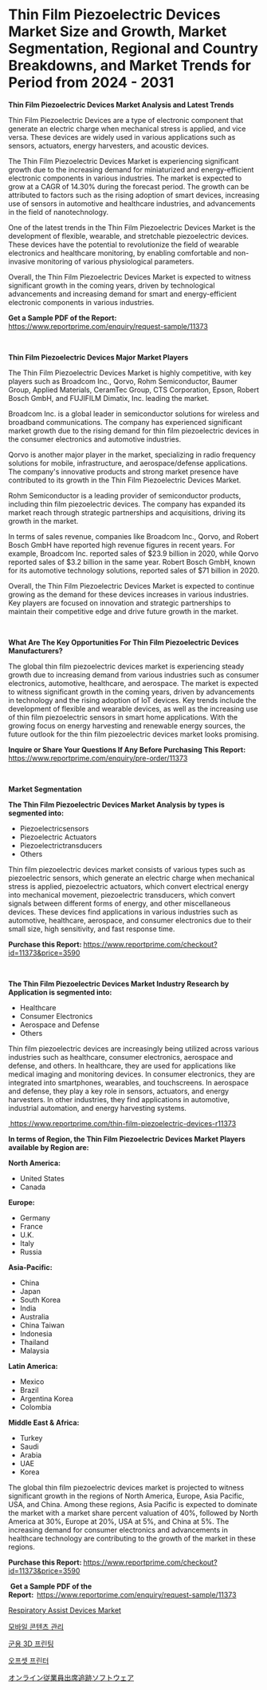 <p><h1>Thin Film Piezoelectric Devices Market Size and Growth, Market Segmentation, Regional and Country Breakdowns, and Market Trends for Period from 2024 -  2031</h1></p><p><strong>Thin Film Piezoelectric Devices Market Analysis and Latest Trends</strong></p>
<p><p>Thin Film Piezoelectric Devices are a type of electronic component that generate an electric charge when mechanical stress is applied, and vice versa. These devices are widely used in various applications such as sensors, actuators, energy harvesters, and acoustic devices.</p><p>The Thin Film Piezoelectric Devices Market is experiencing significant growth due to the increasing demand for miniaturized and energy-efficient electronic components in various industries. The market is expected to grow at a CAGR of 14.30% during the forecast period. The growth can be attributed to factors such as the rising adoption of smart devices, increasing use of sensors in automotive and healthcare industries, and advancements in the field of nanotechnology.</p><p>One of the latest trends in the Thin Film Piezoelectric Devices Market is the development of flexible, wearable, and stretchable piezoelectric devices. These devices have the potential to revolutionize the field of wearable electronics and healthcare monitoring, by enabling comfortable and non-invasive monitoring of various physiological parameters.</p><p>Overall, the Thin Film Piezoelectric Devices Market is expected to witness significant growth in the coming years, driven by technological advancements and increasing demand for smart and energy-efficient electronic components in various industries.</p></p>
<p><strong>Get a Sample PDF of the Report:&nbsp;</strong> <a href="https://www.reportprime.com/enquiry/request-sample/11373">https://www.reportprime.com/enquiry/request-sample/11373</a></p>
<p>&nbsp;</p>
<p><strong>Thin Film Piezoelectric Devices Major Market Players</strong></p>
<p><p>The Thin Film Piezoelectric Devices Market is highly competitive, with key players such as Broadcom Inc., Qorvo, Rohm Semiconductor, Baumer Group, Applied Materials, CeramTec Group, CTS Corporation, Epson, Robert Bosch GmbH, and FUJIFILM Dimatix, Inc. leading the market. </p><p>Broadcom Inc. is a global leader in semiconductor solutions for wireless and broadband communications. The company has experienced significant market growth due to the rising demand for thin film piezoelectric devices in the consumer electronics and automotive industries. </p><p>Qorvo is another major player in the market, specializing in radio frequency solutions for mobile, infrastructure, and aerospace/defense applications. The company's innovative products and strong market presence have contributed to its growth in the Thin Film Piezoelectric Devices Market.</p><p>Rohm Semiconductor is a leading provider of semiconductor products, including thin film piezoelectric devices. The company has expanded its market reach through strategic partnerships and acquisitions, driving its growth in the market.</p><p>In terms of sales revenue, companies like Broadcom Inc., Qorvo, and Robert Bosch GmbH have reported high revenue figures in recent years. For example, Broadcom Inc. reported sales of $23.9 billion in 2020, while Qorvo reported sales of $3.2 billion in the same year. Robert Bosch GmbH, known for its automotive technology solutions, reported sales of $71 billion in 2020.</p><p>Overall, the Thin Film Piezoelectric Devices Market is expected to continue growing as the demand for these devices increases in various industries. Key players are focused on innovation and strategic partnerships to maintain their competitive edge and drive future growth in the market.</p></p>
<p>&nbsp;</p>
<p><strong>What Are The Key Opportunities For Thin Film Piezoelectric Devices Manufacturers?</strong></p>
<p><p>The global thin film piezoelectric devices market is experiencing steady growth due to increasing demand from various industries such as consumer electronics, automotive, healthcare, and aerospace. The market is expected to witness significant growth in the coming years, driven by advancements in technology and the rising adoption of IoT devices. Key trends include the development of flexible and wearable devices, as well as the increasing use of thin film piezoelectric sensors in smart home applications. With the growing focus on energy harvesting and renewable energy sources, the future outlook for the thin film piezoelectric devices market looks promising.</p></p>
<p><strong>Inquire or Share Your Questions If Any Before Purchasing This Report:</strong> <a href="https://www.reportprime.com/enquiry/pre-order/11373">https://www.reportprime.com/enquiry/pre-order/11373</a></p>
<p>&nbsp;</p>
<p><strong>Market Segmentation</strong></p>
<p><strong>The Thin Film Piezoelectric Devices Market Analysis by types is segmented into:</strong></p>
<p><ul><li>Piezoelectricsensors</li><li>Piezoelectric Actuators</li><li>Piezoelectrictransducers</li><li>Others</li></ul></p>
<p><p>Thin film piezoelectric devices market consists of various types such as piezoelectric sensors, which generate an electric charge when mechanical stress is applied, piezoelectric actuators, which convert electrical energy into mechanical movement, piezoelectric transducers, which convert signals between different forms of energy, and other miscellaneous devices. These devices find applications in various industries such as automotive, healthcare, aerospace, and consumer electronics due to their small size, high sensitivity, and fast response time.</p></p>
<p><strong>Purchase this Report:&nbsp;</strong><a href="https://www.reportprime.com/checkout?id=11373&price=3590">https://www.reportprime.com/checkout?id=11373&price=3590</a></p>
<p>&nbsp;</p>
<p><strong>The Thin Film Piezoelectric Devices Market Industry Research by Application is segmented into:</strong></p>
<p><ul><li>Healthcare</li><li>Consumer Electronics</li><li>Aerospace and Defense</li><li>Others</li></ul></p>
<p><p>Thin film piezoelectric devices are increasingly being utilized across various industries such as healthcare, consumer electronics, aerospace and defense, and others. In healthcare, they are used for applications like medical imaging and monitoring devices. In consumer electronics, they are integrated into smartphones, wearables, and touchscreens. In aerospace and defense, they play a key role in sensors, actuators, and energy harvesters. In other industries, they find applications in automotive, industrial automation, and energy harvesting systems.</p></p>
<p><a href="https://www.reportprime.com/thin-film-piezoelectric-devices-r11373">&nbsp;https://www.reportprime.com/thin-film-piezoelectric-devices-r11373</a></p>
<p><strong>In terms of Region, the Thin Film Piezoelectric Devices Market Players available by Region are:</strong></p>
<p>
    <p> <strong> North America: </strong>
        <ul>
            <li>United States</li>
            <li>Canada</li>
        </ul>
        </p> 
    <p> <strong> Europe: </strong>
        <ul>
            <li>Germany</li>
            <li>France</li>
            <li>U.K.</li>
            <li>Italy</li>
            <li>Russia</li>
        </ul>
        </p> 
    <p> <strong> Asia-Pacific: </strong>
        <ul>
            <li>China</li>
            <li>Japan</li>
            <li>South Korea</li>
            <li>India</li>
            <li>Australia</li>
            <li>China Taiwan</li>
            <li>Indonesia</li>
            <li>Thailand</li>
            <li>Malaysia</li>
        </ul>
        </p> 
    <p> <strong> Latin America: </strong>
        <ul>
            <li>Mexico</li>
            <li>Brazil</li>
            <li>Argentina Korea</li>
            <li>Colombia</li>
        </ul>
        </p> 
    <p> <strong> Middle East & Africa: </strong>
        <ul>
            <li>Turkey</li>
            <li>Saudi</li>
            <li>Arabia</li>
            <li>UAE</li>
            <li>Korea</li>
        </ul>
    </p>
    </p>
<p><p>The global thin film piezoelectric devices market is projected to witness significant growth in the regions of North America, Europe, Asia Pacific, USA, and China. Among these regions, Asia Pacific is expected to dominate the market with a market share percent valuation of 40%, followed by North America at 30%, Europe at 20%, USA at 5%, and China at 5%. The increasing demand for consumer electronics and advancements in healthcare technology are contributing to the growth of the market in these regions.</p></p>
<p><strong>Purchase this Report: </strong><a href="https://www.reportprime.com/checkout?id=11373&price=3590">https://www.reportprime.com/checkout?id=11373&price=3590</a></p>
<p>&nbsp;<strong>Get a Sample PDF of the Report:&nbsp;&nbsp;</strong><a href="https://www.reportprime.com/enquiry/request-sample/11373">https://www.reportprime.com/enquiry/request-sample/11373</a></p>
<p><strong></strong></p>
<p><p><a href="https://github.com/MyrticeDare2023/Market-Research-Report-List-1/blob/main/respiratory-assist-devices-market.md">Respiratory Assist Devices Market</a></p><p><a href="https://medium.com/@antosuigrtley99783676/the-sentence-in-korean-language-is-%EB%AA%A8%EB%B0%94%EC%9D%BC-%EC%BD%98%ED%85%90%EC%B8%A0-%EA%B4%80%EB%A6%AC-%EC%8B%9C%EC%9E%A5-%EC%84%B1%EA%B3%B5%EC%A0%81%EC%9D%B8-%EB%B9%84%EC%A6%88%EB%8B%88%EC%8A%A4-%EC%A0%84%EB%9E%B5%EC%9D%98-%EC%97%B4%EC%87%A0-2031%EB%85%84%EA%B9%8C%EC%A7%80-%EC%98%88%EC%B8%A1-6be7693612fa">모바일 콘텐츠 관리</a></p><p><a href="https://medium.com/@luffiazaza/%EA%B5%B0%EC%9A%A9-3d-%ED%94%84%EB%A6%B0%ED%8C%85-%EC%8B%9C%EC%9E%A5-2031%EB%85%84%EA%B9%8C%EC%A7%80%EC%9D%98-%ED%8A%B8%EB%A0%8C%EB%93%9C-%EC%98%88%EC%B8%A1-%EB%B0%8F-%EA%B2%BD%EC%9F%81-%EB%B6%84%EC%84%9D-2457df8f1f02">군용 3D 프린팅</a></p><p><a href="https://github.com/joannescott9078/Market-Research-Report-List-1/blob/main/355018876821.md">오프셋 프린터</a></p><p><a href="https://github.com/avwofrml53535/Market-Research-Report-List-2/blob/main/339432982597.md">オンライン従業員出席追跡ソフトウェア</a></p></p>